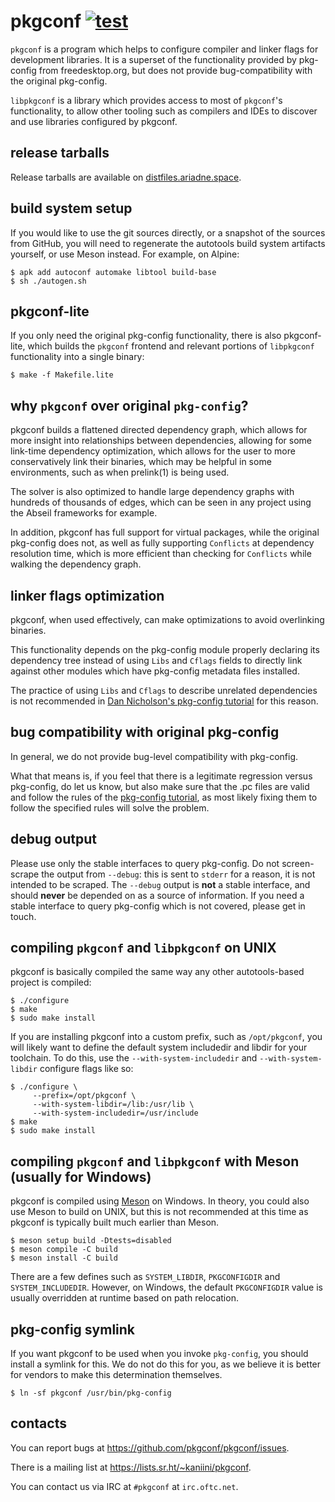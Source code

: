# pkgconf [![test](https://github.com/pkgconf/pkgconf/actions/workflows/test.yml/badge.svg)](https://github.com/pkgconf/pkgconf/actions/workflows/test.yml)

`pkgconf` is a program which helps to configure compiler and linker flags for
development libraries.  It is a superset of the functionality provided by
pkg-config from freedesktop.org, but does not provide bug-compatibility with
the original pkg-config.

`libpkgconf` is a library which provides access to most of `pkgconf`'s functionality, 
to allow other tooling such as compilers and IDEs to discover and use libraries 
configured by pkgconf.

## release tarballs

Release tarballs are available on [distfiles.ariadne.space][distfiles].

   [distfiles]: https://distfiles.ariadne.space/pkgconf/

## build system setup

If you would like to use the git sources directly, or a snapshot of the
sources from GitHub, you will need to regenerate the autotools build
system artifacts yourself, or use Meson instead.  For example, on Alpine:

    $ apk add autoconf automake libtool build-base
    $ sh ./autogen.sh

## pkgconf-lite

If you only need the original pkg-config functionality, there is also pkgconf-lite,
which builds the `pkgconf` frontend and relevant portions of `libpkgconf` functionality
into a single binary:

    $ make -f Makefile.lite

## why `pkgconf` over original `pkg-config`?

pkgconf builds a flattened directed dependency graph, which allows for more insight
into relationships between dependencies, allowing for some link-time dependency
optimization, which allows for the user to more conservatively link their binaries,
which may be helpful in some environments, such as when prelink(1) is being used.

The solver is also optimized to handle large dependency graphs with hundreds of
thousands of edges, which can be seen in any project using the Abseil frameworks
for example.

In addition, pkgconf has full support for virtual packages, while the original
pkg-config does not, as well as fully supporting `Conflicts` at dependency
resolution time, which is more efficient than checking for `Conflicts` while
walking the dependency graph.

## linker flags optimization

pkgconf, when used effectively, can make optimizations to avoid overlinking binaries.

This functionality depends on the pkg-config module properly declaring its dependency
tree instead of using `Libs` and `Cflags` fields to directly link against other modules
which have pkg-config metadata files installed.

The practice of using `Libs` and `Cflags` to describe unrelated dependencies is
not recommended in [Dan Nicholson's pkg-config tutorial][fd-tut] for this reason.

   [fd-tut]: http://people.freedesktop.org/~dbn/pkg-config-guide.html

## bug compatibility with original pkg-config

In general, we do not provide bug-level compatibility with pkg-config.

What that means is, if you feel that there is a legitimate regression versus pkg-config,
do let us know, but also make sure that the .pc files are valid and follow the rules of
the [pkg-config tutorial][fd-tut], as most likely fixing them to follow the specified
rules will solve the problem.

## debug output

Please use only the stable interfaces to query pkg-config.  Do not screen-scrape the
output from `--debug`: this is sent to `stderr` for a reason, it is not intended to be
scraped.  The `--debug` output is **not** a stable interface, and should **never** be
depended on as a source of information.  If you need a stable interface to query pkg-config
which is not covered, please get in touch.

## compiling `pkgconf` and `libpkgconf` on UNIX

pkgconf is basically compiled the same way any other autotools-based project is
compiled:

    $ ./configure
    $ make
    $ sudo make install

If you are installing pkgconf into a custom prefix, such as `/opt/pkgconf`, you will
likely want to define the default system includedir and libdir for your toolchain.
To do this, use the `--with-system-includedir` and `--with-system-libdir` configure
flags like so:

    $ ./configure \
         --prefix=/opt/pkgconf \
         --with-system-libdir=/lib:/usr/lib \
         --with-system-includedir=/usr/include
    $ make
    $ sudo make install

## compiling `pkgconf` and `libpkgconf` with Meson (usually for Windows)

pkgconf is compiled using [Meson](https://mesonbuild.com) on Windows. In theory, you could also use
Meson to build on UNIX, but this is not recommended at this time as pkgconf is typically built
much earlier than Meson.

    $ meson setup build -Dtests=disabled
    $ meson compile -C build
    $ meson install -C build

There are a few defines such as `SYSTEM_LIBDIR`, `PKGCONFIGDIR` and `SYSTEM_INCLUDEDIR`.
However, on Windows, the default `PKGCONFIGDIR` value is usually overridden at runtime based
on path relocation.

## pkg-config symlink

If you want pkgconf to be used when you invoke `pkg-config`, you should install a
symlink for this.  We do not do this for you, as we believe it is better for vendors
to make this determination themselves.

    $ ln -sf pkgconf /usr/bin/pkg-config

## contacts

You can report bugs at <https://github.com/pkgconf/pkgconf/issues>.

There is a mailing list at <https://lists.sr.ht/~kaniini/pkgconf>.

You can contact us via IRC at `#pkgconf` at `irc.oftc.net`.

